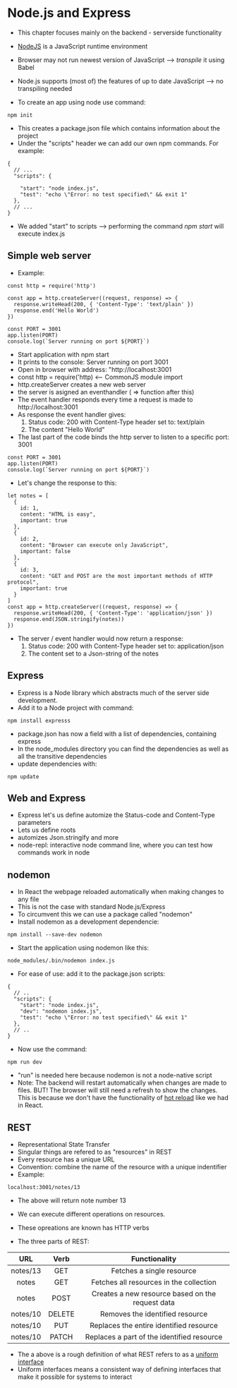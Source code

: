# Node.js and Express
- This chapter focuses mainly on the backend - serverside functionality
- [NodeJS](https://nodejs.org/en/) is a JavaScript runtime environment
- Browser may not run newest version of JavaScript --> *transpile* it using Babel
- Node.js supports (most of) the features of up to date JavaScript --> no transpiling needed

- To create an app using node use command:
```
npm init
```
- This creates a package.json file which contains information about the project
- Under the "scripts" header we can add our own npm commands. For example:
```
{
  // ...
  "scripts": {

    "start": "node index.js",
    "test": "echo \"Error: no test specified\" && exit 1"
  },
  // ...
}
```
- We added "start" to scripts --> performing the command *npm start* will execute index.js

## Simple web server
- Example:
```
const http = require('http')

const app = http.createServer((request, response) => {
  response.writeHead(200, { 'Content-Type': 'text/plain' })
  response.end('Hello World')
})

const PORT = 3001
app.listen(PORT)
console.log(`Server running on port ${PORT}`)
```
- Start application with npm start
- It prints to the console: Server running on port 3001
- Open in browser with address: "http://localhost:3001
- const http = require('http) <-- CommonJS module import
- http.createServer creates a new web server
- the server is asigned an eventhandler ( => function after this)
- The event handler responds every time a request is made to http://localhost:3001
- As response the event handler gives:
    1. Status code: 200 with Content-Type header set to: text/plain
    2. The content "Hello World"
- The last part of the code binds the http server to listen to a specific port: 3001
```
const PORT = 3001
app.listen(PORT)
console.log(`Server running on port ${PORT}`)
```
- Let's change the response to this:
```
let notes = [
  {
    id: 1,
    content: "HTML is easy",
    important: true
  },
  {
    id: 2,
    content: "Browser can execute only JavaScript",
    important: false
  },
  {
    id: 3,
    content: "GET and POST are the most important methods of HTTP protocol",
    important: true
  }
]
const app = http.createServer((request, response) => {
  response.writeHead(200, { 'Content-Type': 'application/json' })
  response.end(JSON.stringify(notes))
})
```
- The server / event handler would now return a response:
    1. Status code: 200 with Content-Type header set to: application/json
    2. The content set to a Json-string of the notes

## Express
- Express is a Node library which abstracts much of the server side development.
- Add it to a Node project with command:
```
npm install expresss
```
- package.json has now a field with a list of dependencies, containing express
- In the node_modules directory you can find the dependencies as well as all the transitive dependencies
- update dependencies with:
```
npm update
```
## Web and Express
- Express let's us define automize the Status-code and Content-Type parameters
- Lets us define roots
- automizes Json.stringify and more
- node-repl: interactive node command line, where you can test how commands work in node

## nodemon
- In React the webpage reloaded automatically when making changes to any file
- This is not the case with standard Node.js/Express
- To circumvent this we can use a package called "nodemon"
- Install nodemon as a development dependencie:
```
npm install --save-dev nodemon
```
- Start the application using nodemon like this:
```
node_modules/.bin/nodemon index.js
```
- For ease of use: add it to the package.json scripts:
```
{
  // ..
  "scripts": {
    "start": "node index.js",
    "dev": "nodemon index.js",
    "test": "echo \"Error: no test specified\" && exit 1"
  },
  // ..
}
```
- Now use the command:
```
npm run dev
```
- "run" is needed here because nodemon is not a node-native script
- Note: The backend will restart automatically when changes are made to files. BUT! The browser will still need a refresh to show the changes. This is because we don't have the functionality of [hot reload](https://gaearon.github.io/react-hot-loader/getstarted/) like we had in React.

## REST
- Representational State Transfer
- Singular things are refered to as "resources" in REST
- Every resource has a unique URL
- Convention: combine the name of the resource with a unique indentifier
- Example:
```
localhost:3001/notes/13
```
- The above will return note number 13

- We can execute different operations on resources.
- These opreations are known has HTTP verbs
- The three parts of REST:

|   URL    |   Verb   |   Functionality                                     |
|:--------:|:--------:|:---------------------------------------------------:|
| notes/13 |   GET    |   Fetches a single resource                         |
|   notes  |   GET    |   Fetches all resources in the collection           |
|   notes  |   POST   |   Creates a new resource based on the request data |
| notes/10 |  DELETE  |   Removes the identified resource                   |
| notes/10 |   PUT    |   Replaces the entire identified resource          |
| notes/10 |  PATCH   |   Replaces a part of the identified resource       |


- The a above is a rough definition of what REST refers to as a [uniform interface](https://en.wikipedia.org/wiki/Representational_state_transfer#Architectural_constraints)
- Uniform interfaces means a consistent way of defining interfaces that make it possible for systems to interact


